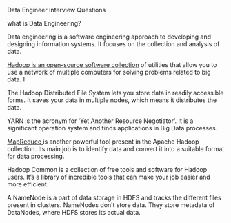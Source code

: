 



Data Engineer Interview Questions





what is Data Engineering?

Data engineering is a software engineering approach to developing and designing information  systems. It focuses on the collection and analysis of data.



[Hadoop is an open-source software collection](https://www.upgrad.com/blog/what-is-hadoop-introduction-to-hadoop/?utm_source=MEDIUM&utm_medium=BODY&utm_campaign=MEDIUM_75472) of utilities that allow you to use a network of multiple computers for solving problems related to big data. I





The Hadoop Distributed File System lets you store data in readily accessible forms. It saves your data in multiple nodes, which means it distributes the data. 

YARN is the acronym for ‘Yet Another Resource Negotiator’. It is a significant operation system and finds applications in Big Data processes.

[MapReduce ](https://www.webopedia.com/TERM/H/hadoop_mapreduce.html)is another powerful tool present in the Apache Hadoop collection. Its main job is to identify data and convert it into a suitable format for data processing.

Hadoop Common is a collection of free tools and software for Hadoop users. It’s a library of incredible tools that can make your job easier and more efficient.



A NameNode is a part of data storage in HDFS and tracks the different files present in clusters. NameNodes don’t store data. They store metadata of DataNodes, where HDFS stores its actual data.























